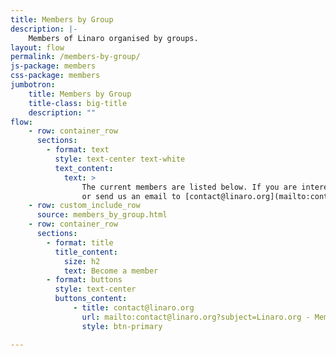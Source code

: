 ```yaml
---
title: Members by Group
description: |-
    Members of Linaro organised by groups.
layout: flow
permalink: /members-by-group/
js-package: members
css-package: members
jumbotron:
    title: Members by Group
    title-class: big-title
    description: ""
flow:
    - row: container_row
      sections:
        - format: text
          style: text-center text-white
          text_content:
            text: >
                The current members are listed below. If you are interested in joining these industry leaders, please fill out the form below
                or send us an email to [contact@linaro.org](mailto:contact@linaro.org?subject=Linaro.org - Membership).
    - row: custom_include_row
      source: members_by_group.html
    - row: container_row
      sections:
        - format: title
          title_content:
            size: h2
            text: Become a member
        - format: buttons
          style: text-center
          buttons_content:
              - title: contact@linaro.org
                url: mailto:contact@linaro.org?subject=Linaro.org - Membership
                style: btn-primary

---
```

